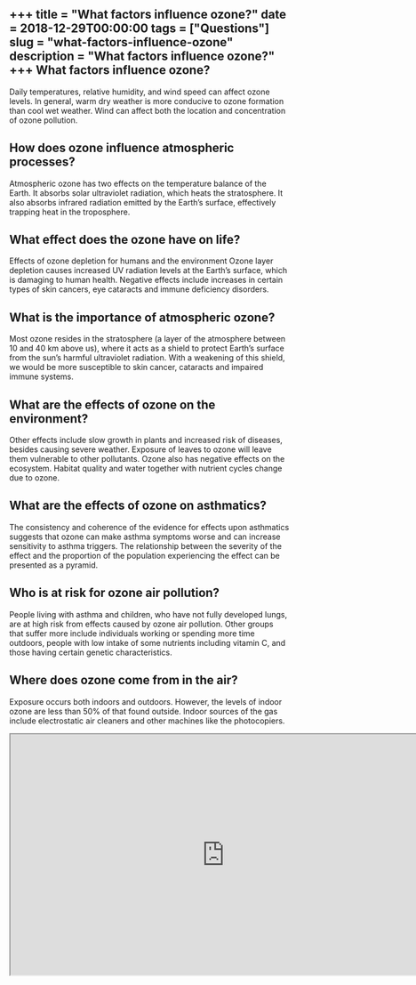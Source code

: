 +++
title = "What factors influence ozone?"
date = 2018-12-29T00:00:00
tags = ["Questions"]
slug = "what-factors-influence-ozone"
description = "What factors influence ozone?"
+++
What factors influence ozone?
-----------------------------

Daily temperatures, relative humidity, and wind speed can affect ozone levels. In general, warm dry weather is more conducive to ozone formation than cool wet weather. Wind can affect both the location and concentration of ozone pollution.

How does ozone influence atmospheric processes?
-----------------------------------------------

Atmospheric ozone has two effects on the temperature balance of the Earth. It absorbs solar ultraviolet radiation, which heats the stratosphere. It also absorbs infrared radiation emitted by the Earth’s surface, effectively trapping heat in the troposphere.

What effect does the ozone have on life?
----------------------------------------

Effects of ozone depletion for humans and the environment Ozone layer depletion causes increased UV radiation levels at the Earth’s surface, which is damaging to human health. Negative effects include increases in certain types of skin cancers, eye cataracts and immune deficiency disorders.

What is the importance of atmospheric ozone?
--------------------------------------------

Most ozone resides in the stratosphere (a layer of the atmosphere between 10 and 40 km above us), where it acts as a shield to protect Earth’s surface from the sun’s harmful ultraviolet radiation. With a weakening of this shield, we would be more susceptible to skin cancer, cataracts and impaired immune systems.

What are the effects of ozone on the environment?
-------------------------------------------------

Other effects include slow growth in plants and increased risk of diseases, besides causing severe weather. Exposure of leaves to ozone will leave them vulnerable to other pollutants. Ozone also has negative effects on the ecosystem. Habitat quality and water together with nutrient cycles change due to ozone.

What are the effects of ozone on asthmatics?
--------------------------------------------

The consistency and coherence of the evidence for effects upon asthmatics suggests that ozone can make asthma symptoms worse and can increase sensitivity to asthma triggers. The relationship between the severity of the effect and the proportion of the population experiencing the effect can be presented as a pyramid.

Who is at risk for ozone air pollution?
---------------------------------------

People living with asthma and children, who have not fully developed lungs, are at high risk from effects caused by ozone air pollution. Other groups that suffer more include individuals working or spending more time outdoors, people with low intake of some nutrients including vitamin C, and those having certain genetic characteristics.

Where does ozone come from in the air?
--------------------------------------

Exposure occurs both indoors and outdoors. However, the levels of indoor ozone are less than 50% of that found outside. Indoor sources of the gas include electrostatic air cleaners and other machines like the photocopiers.

<iframe allow="accelerometer; autoplay; clipboard-write; encrypted-media; gyroscope; picture-in-picture" allowfullscreen="" class="__youtube_prefs__  epyt-is-override  no-lazyload" data-no-lazy="1" data-origheight="433" data-origwidth="770" data-skipgform_ajax_framebjll="" height="433" id="_ytid_38816" loading="lazy" src="https://www.youtube.com/embed/1b3-l4BxqGA?enablejsapi=1&autoplay=0&cc_load_policy=0&cc_lang_pref=&iv_load_policy=1&loop=0&modestbranding=0&rel=1&fs=1&playsinline=0&autohide=2&theme=dark&color=red&controls=1&" title="YouTube player" width="770"></iframe>